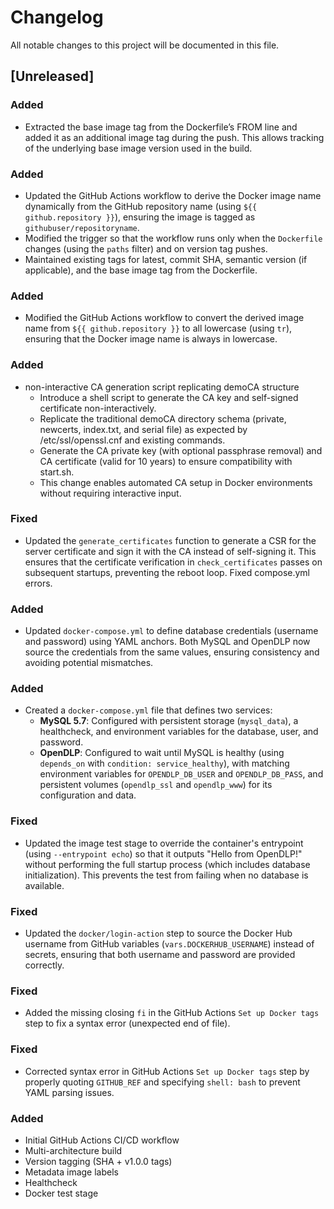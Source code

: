 # Changelog

All notable changes to this project will be documented in this file.

## [Unreleased]

### Added
- Extracted the base image tag from the Dockerfile’s FROM line and added it as an additional image tag during the push. This allows tracking of the underlying base image version used in the build.

### Added
- Updated the GitHub Actions workflow to derive the Docker image name dynamically from the GitHub repository name (using `${{ github.repository }}`), ensuring the image is tagged as `githubuser/repositoryname`.
- Modified the trigger so that the workflow runs only when the `Dockerfile` changes (using the `paths` filter) and on version tag pushes.
- Maintained existing tags for latest, commit SHA, semantic version (if applicable), and the base image tag from the Dockerfile.

### Added
- Modified the GitHub Actions workflow to convert the derived image name from `${{ github.repository }}` to all lowercase (using `tr`), ensuring that the Docker image name is always in lowercase.

### Added
- non-interactive CA generation script replicating demoCA structure
  - Introduce a shell script to generate the CA key and self-signed certificate non-interactively.
  - Replicate the traditional demoCA directory schema (private, newcerts, index.txt, and serial file) as expected by /etc/ssl/openssl.cnf and existing commands.
  - Generate the CA private key (with optional passphrase removal) and CA certificate (valid for 10 years) to ensure compatibility with start.sh.
  - This change enables automated CA setup in Docker environments without requiring interactive input.

### Fixed
- Updated the `generate_certificates` function to generate a CSR for the server certificate and sign it with the CA instead of self-signing it. This ensures that the certificate verification in `check_certificates` passes on subsequent startups, preventing the reboot loop. Fixed compose.yml errors.

### Added
- Updated `docker-compose.yml` to define database credentials (username and password) using YAML anchors. Both MySQL and OpenDLP now source the credentials from the same values, ensuring consistency and avoiding potential mismatches.

### Added
- Created a `docker-compose.yml` file that defines two services:
  - **MySQL 5.7**: Configured with persistent storage (`mysql_data`), a healthcheck, and environment variables for the database, user, and password.
  - **OpenDLP**: Configured to wait until MySQL is healthy (using `depends_on` with `condition: service_healthy`), with matching environment variables for `OPENDLP_DB_USER` and `OPENDLP_DB_PASS`, and persistent volumes (`opendlp_ssl` and `opendlp_www`) for its configuration and data.


### Fixed
- Updated the image test stage to override the container's entrypoint (using `--entrypoint echo`) so that it outputs "Hello from OpenDLP!" without performing the full startup process (which includes database initialization). This prevents the test from failing when no database is available.

### Fixed
- Updated the `docker/login-action` step to source the Docker Hub username from GitHub variables (`vars.DOCKERHUB_USERNAME`) instead of secrets, ensuring that both username and password are provided correctly.

### Fixed
- Added the missing closing `fi` in the GitHub Actions `Set up Docker tags` step to fix a syntax error (unexpected end of file).

### Fixed
- Corrected syntax error in GitHub Actions `Set up Docker tags` step by properly quoting `GITHUB_REF` and specifying `shell: bash` to prevent YAML parsing issues.

### Added
- Initial GitHub Actions CI/CD workflow
- Multi-architecture build
- Version tagging (SHA + v1.0.0 tags)
- Metadata image labels
- Healthcheck
- Docker test stage
